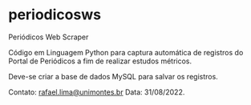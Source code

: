 # periodicosws
Periódicos Web Scraper

Código em Linguagem Python para captura automática de registros do Portal de Periódicos a fim de realizar estudos métricos.

Deve-se criar a base de dados MySQL para salvar os registros.

Contato: rafael.lima@unimontes.br
Data: 31/08/2022.
